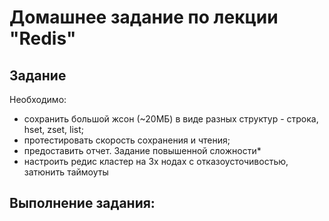 # Домашнее задание по лекции "Redis"

## Задание

Необходимо:
- сохранить большой жсон (~20МБ) в виде разных структур - строка, hset, zset, list;
- протестировать скорость сохранения и чтения;
- предоставить отчет.
Задание повышенной сложности*
- настроить редис кластер на 3х нодах с отказоусточивостью, затюнить таймоуты

## Выполнение задания:
